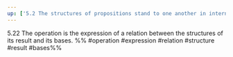 ```yaml
---
up: ['5.2 The structures of propositions stand to one another in internal relations.']
---
```

5.22 The operation is the expression of a relation between the structures of its result and its bases.
%%
#operation #expression #relation #structure #result #bases%%